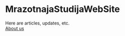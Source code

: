 # MrazotnajaStudijaWebSite
Here are articles, updates, etc.<br/>
<a href = "https://mrazotnajastudija.github.io/MrazotnajaStudijaWebSite/articles/main.html">About us</a>
